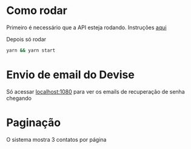 # Como rodar

Primeiro é necessário que a API esteja rodando. Instruções [aqui](https://github.com/iago-silva/contact_registration_api)

Depois só rodar 

```bash
yarn && yarn start
```

# Envio de email do Devise

Só acessar [localhost:1080](http://localhost:1080) para ver os emails de recuperação de senha chegando

# Paginação

O sistema mostra 3 contatos por página